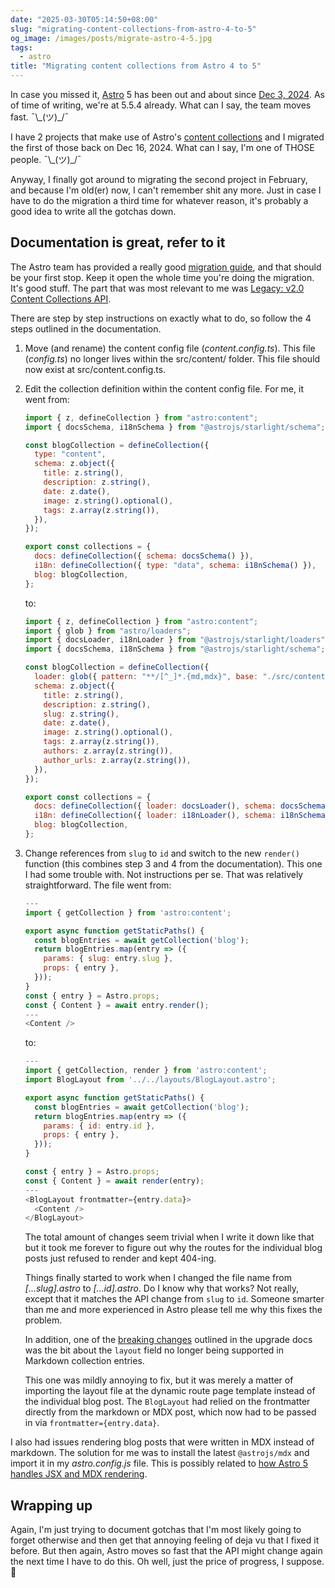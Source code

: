 ```yaml
---
date: "2025-03-30T05:14:50+08:00"
slug: "migrating-content-collections-from-astro-4-to-5"
og_image: /images/posts/migrate-astro-4-5.jpg
tags:
  - astro
title: "Migrating content collections from Astro 4 to 5"
---
```


In case you missed it, [Astro](https://astro.build/) 5 has been out and about since [Dec 3, 2024](https://github.com/withastro/astro/releases/tag/astro%405.0.0). As of time of writing, we're at 5.5.4 already. What can I say, the team moves fast. <span class="kaomoji">¯\\\_(ツ)\_/¯</span>

I have 2 projects that make use of Astro's [content collections](https://docs.astro.build/en/guides/content-collections/) and I migrated the first of those back on Dec 16, 2024. What can I say, I'm one of THOSE people. <span class="kaomoji">¯\\\_(ツ)\_/¯</span>

Anyway, I finally got around to migrating the second project in February, and because I'm old(er) now, I can't remember shit any more. Just in case I have to do the migration a third time for whatever reason, it's probably a good idea to write all the gotchas down.

## Documentation is great, refer to it

The Astro team has provided a really good [migration guide](https://docs.astro.build/en/guides/upgrade-to/v5/), and that should be your first stop. Keep it open the whole time you're doing the migration. It's good stuff. The part that was most relevant to me was [Legacy: v2.0 Content Collections API](https://docs.astro.build/en/guides/upgrade-to/v5/#legacy-v20-content-collections-api).

There are step by step instructions on exactly what to do, so follow the 4 steps outlined in the documentation.

1. Move (and rename) the content config file (_content.config.ts_). This file (_config.ts_) no longer lives within the src/content/ folder. This file should now exist at src/content.config.ts.

2. Edit the collection definition within the content config file. For me, it went from:

   ```js
   import { z, defineCollection } from "astro:content";
   import { docsSchema, i18nSchema } from "@astrojs/starlight/schema";

   const blogCollection = defineCollection({
     type: "content",
     schema: z.object({
       title: z.string(),
       description: z.string(),
       date: z.date(),
       image: z.string().optional(),
       tags: z.array(z.string()),
     }),
   });

   export const collections = {
     docs: defineCollection({ schema: docsSchema() }),
     i18n: defineCollection({ type: "data", schema: i18nSchema() }),
     blog: blogCollection,
   };
   ```

   to:

   ```js
   import { z, defineCollection } from "astro:content";
   import { glob } from "astro/loaders";
   import { docsLoader, i18nLoader } from "@astrojs/starlight/loaders";
   import { docsSchema, i18nSchema } from "@astrojs/starlight/schema";

   const blogCollection = defineCollection({
     loader: glob({ pattern: "**/[^_]*.{md,mdx}", base: "./src/content/blog" }),
     schema: z.object({
       title: z.string(),
       description: z.string(),
       slug: z.string(),
       date: z.date(),
       image: z.string().optional(),
       tags: z.array(z.string()),
       authors: z.array(z.string()),
       author_urls: z.array(z.string()),
     }),
   });

   export const collections = {
     docs: defineCollection({ loader: docsLoader(), schema: docsSchema() }),
     i18n: defineCollection({ loader: i18nLoader(), schema: i18nSchema() }),
     blog: blogCollection,
   };
   ```

3. Change references from `slug` to `id` and switch to the new `render()` function (this combines step 3 and 4 from the documentation). This one I had some trouble with. Not instructions per se. That was relatively straightforward. The file went from:

   ```js
   ---
   import { getCollection } from 'astro:content';

   export async function getStaticPaths() {
     const blogEntries = await getCollection('blog');
     return blogEntries.map(entry => ({
       params: { slug: entry.slug },
       props: { entry },
     }));
   }
   const { entry } = Astro.props;
   const { Content } = await entry.render();
   ---
   <Content />
   ```

   to:

   ```js
   ---
   import { getCollection, render } from 'astro:content';
   import BlogLayout from '../../layouts/BlogLayout.astro';

   export async function getStaticPaths() {
     const blogEntries = await getCollection('blog');
     return blogEntries.map(entry => ({
       params: { id: entry.id },
       props: { entry },
     }));
   }

   const { entry } = Astro.props;
   const { Content } = await render(entry);
   ---
   <BlogLayout frontmatter={entry.data}>
     <Content />
   </BlogLayout>
   ```

   The total amount of changes seem trivial when I write it down like that but it took me forever to figure out why the routes for the individual blog posts just refused to render and kept 404-ing.

   Things finally started to work when I changed the file name from _[...slug].astro_ to _[...id].astro_. Do I know why that works? Not really, except that it matches the API change from `slug` to `id`. Someone smarter than me and more experienced in Astro please tell me why this fixes the problem.

   In addition, one of the [breaking changes](https://docs.astro.build/en/guides/upgrade-to/v5/#breaking-changes-to-legacy-content-and-data-collections) outlined in the upgrade docs was the bit about the `layout` field no longer being supported in Markdown collection entries.

   This one was mildly annoying to fix, but it was merely a matter of importing the layout file at the dynamic route page template instead of the individual blog post. The `BlogLayout` had relied on the frontmatter directly from the markdown or MDX post, which now had to be passed in via `frontmatter={entry.data}`.

I also had issues rendering blog posts that were written in MDX instead of markdown. The solution for me was to install the latest `@astrojs/mdx` and import it in my _astro.config.js_ file. This is possibly related to [how Astro 5 handles JSX and MDX rendering](https://docs.astro.build/en/guides/upgrade-to/v5/#astrojsmdx).

## Wrapping up

Again, I'm just trying to document gotchas that I'm most likely going to forget otherwise and then get that annoying feeling of deja vu that I fixed it before. But then again, Astro moves so fast that the API might change again the next time I have to do this. Oh well, just the price of progress, I suppose. <span class="emoji" role="img" tabindex="0" aria-label="person shrugging">&#x1F937;</span>

